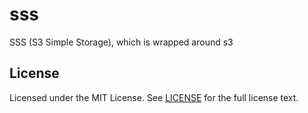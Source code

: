 # sss

SSS (S3 Simple Storage), which is wrapped around s3

## License

Licensed under the MIT License. See [LICENSE](https://github.com/wzshiming/sss/blob/master/LICENSE) for the full license text.
